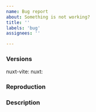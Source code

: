 ```yaml
---
name: Bug report
about: Something is not working?
title: ''
labels: 'bug'
assignees: ''

---
```


<!--
🧪 Vite mode is experimental and many nuxt modules are still incompatible
Before reporting a bug, please make sure you checked other open issues
 -->

### Versions

nuxt-vite: <!-- ex: v0.0.7 -->
nuxt: <!-- ex: v2.15.0 -->


### Reproduction

<!--
Please provide a minimal reproduction (a github repository that only includes problematic code) to help us resolving it faster
Issues without reproduction will be closed
-->

### Description

<!-- A detailed explanation of issue -->

